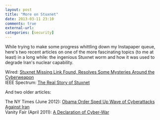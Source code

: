 ```yaml
---
layout: post  
title: "More on Stuxnet"  
date: 2013-03-11 23:10  
comments: true  
external-url:  
categories: [security]  
---
```


While trying to make some progress whittling down my Instapaper queue, here's two recent articles on one of the more fascinating topics (to me at least) in a long while: the ingenious Stuxnet worm and how it was used to degrade Iran's nuclear capability.

Wired: [Stuxnet Missing Link Found, Resolves Some Mysteries Around the Cyberweapon][wired]  
IEEE Spectrum: [The Real Story of Stuxnet][ieee]

And two older articles:

The NY Times (June 2012): [Obama Order Sped Up Wave of Cyberattacks Against Iran][nytimes]  
Vanity Fair (April 2011): [A Declaration of Cyber-War][vf]


[wired]: http://www.wired.com/threatlevel/2013/02/new-stuxnet-variant-found/all/
[ieee]: http://spectrum.ieee.org/telecom/security/the-real-story-of-stuxnet#
[nytimes]: http://www.nytimes.com/2012/06/01/world/middleeast/obama-ordered-wave-of-cyberattacks-against-iran.html?_r=2&pagewanted=2&seid=auto&smid=tw-nytimespolitics&pagewanted=all
[vf]: http://www.vanityfair.com/culture/features/2011/04/stuxnet-201104
